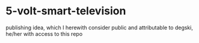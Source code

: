 # 5-volt-smart-television
publishing idea, which I herewith consider public and attributable to degski, he/her with access to this repo
